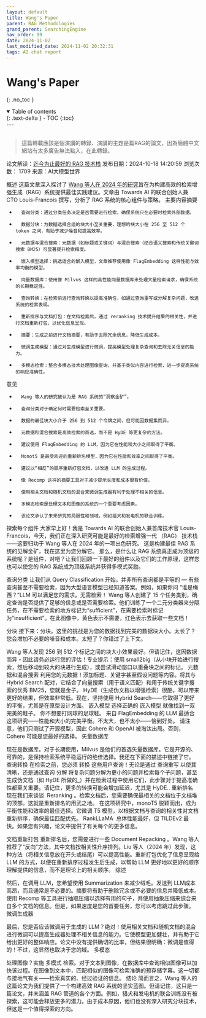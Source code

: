```yaml
---
layout: default
title: Wang's Paper
parent: RAG Methodologies
grand_parent: SearchingEngine
nav_order: 99
date: 2024-11-02 
last_modified_date: 2024-11-02 20:32:31
tags: AI chat report
---
```


# Wang's Paper

{: .no_toc }

<details open markdown="block">
  <summary>
    Table of contents
  </summary>
  {: .text-delta }
- TOC
{:toc}
</details>
---


## 

> 這篇轉載應該是個演講的轉錄、演講的主題是篇RAG的論文，因為簡體中文網站有太多廣告無法點入，在此轉錄。

论文解读：[迄今为止最好的 RAG 技术栈](https://www.53ai.com/news/RAG/2024101897102.html)
发布日期：2024-10-18 14:20:59 浏览次数： 1709 来源：AI大模型世界

概述
这篇文章深入探讨了 [Wang 等人在 2024 年的研究](     ，https://arxiv.org/pdf/2406.05654)旨在为构建高效的检索增强生成（RAG）系统提供最佳实践建议。文章由 Towards AI 的联合创始人兼 CTO Louis-Francois 撰写，分析了 RAG 系统的核心组件与策略。
主要内容摘要
* 		查询分类：通过分类任务决定是否需要进行检索，确保系统只在必要时检索外部数据。 
* 		数据分块：为数据选择合适的块大小至关重要，理想的块大小在 256 至 512 个 token 之间，有助于减少噪音和提高效率。 
* 		元数据与混合搜索：元数据（如标题或关键词）与混合搜索（结合语义搜索和传统关键词搜索 BM25）可显著提升检索精度。 
* 		嵌入模型选择：挑选适合的嵌入模型，文章推荐使用像 FlagEmbedding 这样性能与效率均衡的模型。 
* 		向量数据库：使用像 Milvus 这样的高性能向量数据库来处理大量检索请求，确保系统的长期稳定性。 
* 		查询转换：在检索前进行查询转换以提高准确性，如通过查询重写或分解复杂问题，改进系统的检索表现。 
* 		重新排序与文档打包：在文档检索后，通过 reranking 技术提升结果的相关性，并进行文档重新打包，以优化信息呈现。 
* 		摘要：生成之前进行文档摘要，有助于去除冗余信息，降低生成成本。 
* 		微调生成模型：通过对生成模型进行微调，提高模型处理复杂查询和去除无关信息的能力。 
* 		多模态检索：整合多模态技术处理图像查询，并基于类似内容进行检索，进一步提高系统的响应准确性。 
意见
* 		Wang 等人的研究被认为是 RAG 系统的“洞察金矿”。
* 		查询分类对于确定何时需要检索至关重要。
* 		数据的最佳块大小介于 256 到 512 个令牌之间，但可能因数据集而异。
* 		元数据和混合搜索是高效检索的首选，而不是 HyDE 等更复杂的方法。
* 		建议使用 FlagEmbedding 的 LLM，因为它在性能和大小之间取得了平衡。
* 		Monot5 是最受欢迎的重新排名模型，因为它在性能和效率之间取得了平衡。
* 		建议以“相反”的顺序重新打包文档，以改进 LLM 的生成过程。
* 		像 Recomp 这样的摘要工具对于减少提示长度和成本很有价值。
* 		使用相关文档和随机文档的混合来微调生成器有利于处理不相关的信息。
* 		多模态检索是处理文本和图像的系统的一个重要考虑因素。
* 		该论文承认了未来研究的局限性和领域，例如猎犬和发电机的联合训练。
探索每个组件
大家早上好！我是 Towards AI 的联合创始人兼首席技术官 Louis-Francois，今天，我们正在深入研究可能是最好的检索增强一代 （RAG） 技术栈——这要归功于 Wang 等人在 2024 年的一项出色研究。
这是构建最佳 RAG 系统的见解金矿，我在这里为您分解它。
那么，是什么让 RAG 系统真正成为顶级的系统呢？是组件，对吧？让我们回顾一下最好的组件以及它们的工作原理，这样您也可以使您的 RAG 系统成为顶级系统并获得多模式奖励。

查询分类
让我们从 Query Classification 开始。并非所有查询都是平等的 — 有些查询甚至不需要检索，因为大型语言模型已经知道答案。例如，如果你问 “谁是梅西？”LLM 可以满足您的需求。无需检索！
Wang 等人创建了 15 个任务类别，确定查询是否提供了足够的信息或是否需要检索。他们训练了一个二元分类器来分隔任务，在不需要检索的地方标记为“sufficient”，在需要检索时标记为“insufficient”。在此图像中，黄色表示不需要，红色表示去获取一些文档！

分块
接下来：分块。这里的挑战是为您的数据找到完美的数据块大小。太长了？您会增加不必要的噪音和成本。太短了？你错过了上下文。

Wang 等人发现 256 到 512 个标记之间的块大小效果最好。但请记住，这因数据而异 - 因此请务必运行您的评估！专业提示：使用 small2big（从小块开始进行搜索，然后移动到较大的块进行生成），或尝试滑动窗口以重叠块之间的标记。
元数据和混合搜索
利用您的元数据！添加标题、关键字甚至假设问题等内容。将其与 Hybrid Search 配对，它结合了向量搜索（用于语义匹配）和用于传统关键字搜索的优秀 BM25，您就是金子。
HyDE（生成伪文档以增强检索）很酷，可以带来更好的结果，但效率非常低。现在，坚持使用 Hybrid Search——它取得了更好的平衡，尤其是在原型设计方面。
嵌入模型
选择正确的 嵌入模型 就像找到一双完美的鞋子。
你不想要打网球的足球鞋。
来自 FlagEmbedding 的 LLM 最适合这项研究——性能和大小的完美平衡。不太大，也不太小——恰到好处。
请注意，他们只测试了开源模型，因此 Cohere 和 OpenAI 被淘汰出局。否则，Cohere 可能是您最好的选择。
矢量数据库

现在是数据库。对于长期使用，Milvus 是他们的首选矢量数据库。它是开源的、可靠的，是保持检索系统平稳运行的绝佳选择。我还在下面的描述中链接了它。
查询转换
在检索之前，您必须 转换 这些用户查询！无论是通过 查询重写 以使其清晰，还是通过查询 分解 将复杂问题分解为更小的问题并检索每个子问题，甚至生成伪文档（如 HyDE 所做的_）并在检索过程中使用它们，此步骤对于提高准确性都至关重要。请记住，更多的转换可能会增加延迟，尤其是 HyDE..
重新排名
现在我们来谈谈  Reranking 。检索文档后，您需要确保最相关的文档位于文档堆的顶部。这就是重新排名的用武之地。
在这项研究中，monoT5 脱颖而出，成为平衡性能和效率的最佳选择。它微调 T5 模型，以根据文档与查询的相关性对文档重新排序，确保最佳匹配优先。 RankLLaMA  总体性能最好，但 TILDEv2 最快。如果您有兴趣，论文中提供了有关每个的更多信息。

文档重新打包
重新排名后，您需要进行一些 Document Repacking 。Wang 等人推荐了“反向”方法，其中文档按相关性升序排列。Liu 等人（2024 年）发现，这种方法（将相关信息放在开头或结尾）可以提高性能。重新打包优化了信息呈现给 LLM 的方式，以便在重新排序过程发生后生成，以帮助 LLM 更好地以更好的顺序理解提供的信息，而不是理论上的相关顺序。
综述

然后，在调用 LLM，您希望使用 Summarization 来减少绒毛。发送到 LLM成本高昂，而且通常是不必要的。摘要将有助于删除冗余或不必要的信息并降低成本。
使用 Recomp 等工具进行抽取压缩以选择有用的句子，并使用抽象压缩来综合来自多个文档的信息。但是，如果速度是您的首要任务，您可以考虑跳过此步骤。
微调生成器

最后，您是否应该微调用于生成的 LLM？绝对！使用相关文档和随机文档的混合进行微调可以提高生成器处理不相关信息的能力。它使模型更加健壮，并有助于它给出更好的整体响应。论文中没有提供确切的比率，但结果很明确：微调是值得的！不过，这显然也取决于您的域。
多模态

处理图像？实施 多模式 检索。对于文本到图像，在数据库中查询相似图像可以加快该过程。在图像到文本中，匹配相似的图像可检索准确的预存储字幕。这一切都与接地气有关——检索真实的、经过验证的信息。
结论
简而言之，Wang 等人的这篇论文为我们提供了一个构建高效 RAG 系统的坚实蓝图。但请记住，这只是一篇论文，并未涵盖 RAG 管道的各个方面。例如，猎犬和发电机的联合训练没有被探索，这可能会释放更多的潜力。由于成本原因，他们也没有深入研究分块技术，但这是一个值得探索的方向。


